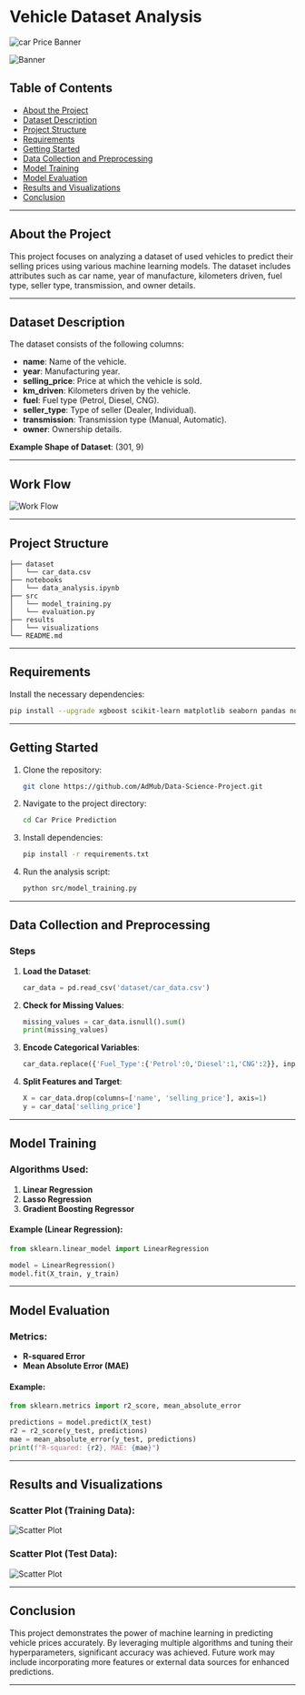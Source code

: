 # Vehicle Dataset Analysis


![car Price Banner](https://github.com/user-attachments/assets/f637caf2-1f44-41ae-9feb-c5569844734f)
</br>

![Banner](https://github.com/user-attachments/assets/4bc4537f-e7d5-46d3-a914-5f41d6c9bb0a)


## Table of Contents

- [About the Project](#about-the-project)
- [Dataset Description](#dataset-description)
- [Project Structure](#project-structure)
- [Requirements](#requirements)
- [Getting Started](#getting-started)
- [Data Collection and Preprocessing](#data-collection-and-preprocessing)
- [Model Training](#model-training)
- [Model Evaluation](#model-evaluation)
- [Results and Visualizations](#results-and-visualizations)
- [Conclusion](#conclusion)

---

## About the Project

This project focuses on analyzing a dataset of used vehicles to predict their selling prices using various machine learning models. The dataset includes attributes such as car name, year of manufacture, kilometers driven, fuel type, seller type, transmission, and owner details.

---

## Dataset Description

The dataset consists of the following columns:

- **name**: Name of the vehicle.
- **year**: Manufacturing year.
- **selling_price**: Price at which the vehicle is sold.
- **km_driven**: Kilometers driven by the vehicle.
- **fuel**: Fuel type (Petrol, Diesel, CNG).
- **seller_type**: Type of seller (Dealer, Individual).
- **transmission**: Transmission type (Manual, Automatic).
- **owner**: Ownership details.

**Example Shape of Dataset**: (301, 9)

---

## Work Flow

![Work Flow](https://github.com/user-attachments/assets/354c6555-5b53-4e7f-ac4f-9fffa3693599)


---


## Project Structure

```plaintext
├── dataset
│   └── car_data.csv
├── notebooks
│   └── data_analysis.ipynb
├── src
│   └── model_training.py
│   └── evaluation.py
├── results
│   └── visualizations
└── README.md
```

---

## Requirements

Install the necessary dependencies:

```bash
pip install --upgrade xgboost scikit-learn matplotlib seaborn pandas numpy gradio
```

---

## Getting Started

1. Clone the repository:
   ```bash
   git clone https://github.com/AdMub/Data-Science-Project.git
   ```

2. Navigate to the project directory:
   ```bash
   cd Car Price Prediction
   ```

3. Install dependencies:
   ```bash
   pip install -r requirements.txt
   ```

4. Run the analysis script:
   ```bash
   python src/model_training.py
   ```

---

## Data Collection and Preprocessing

### Steps

1. **Load the Dataset**:
   ```python
   car_data = pd.read_csv('dataset/car_data.csv')
   ```

2. **Check for Missing Values**:
   ```python
   missing_values = car_data.isnull().sum()
   print(missing_values)
   ```

3. **Encode Categorical Variables**:
   ```python
   car_data.replace({'Fuel_Type':{'Petrol':0,'Diesel':1,'CNG':2}}, inplace=True)
   ```

4. **Split Features and Target**:
   ```python
   X = car_data.drop(columns=['name', 'selling_price'], axis=1)
   y = car_data['selling_price']
   ```

---

## Model Training

### Algorithms Used:

1. **Linear Regression**
2. **Lasso Regression**
3. **Gradient Boosting Regressor**

#### Example (Linear Regression):

```python
from sklearn.linear_model import LinearRegression

model = LinearRegression()
model.fit(X_train, y_train)
```

---

## Model Evaluation

### Metrics:

- **R-squared Error**
- **Mean Absolute Error (MAE)**

#### Example:

```python
from sklearn.metrics import r2_score, mean_absolute_error

predictions = model.predict(X_test)
r2 = r2_score(y_test, predictions)
mae = mean_absolute_error(y_test, predictions)
print(f"R-squared: {r2}, MAE: {mae}")
```

---

## Results and Visualizations

### Scatter Plot (Training Data):

![Scatter Plot](https://github.com/user-attachments/assets/fbbac454-945d-42be-a9ca-34070723df79)
</br>

### Scatter Plot (Test Data):
![Scatter Plot](https://github.com/user-attachments/assets/2c5bb59a-1135-49e4-96b5-5382feacec9a)
</br>

---

## Conclusion

This project demonstrates the power of machine learning in predicting vehicle prices accurately. By leveraging multiple algorithms and tuning their hyperparameters, significant accuracy was achieved. Future work may include incorporating more features or external data sources for enhanced predictions.

---
